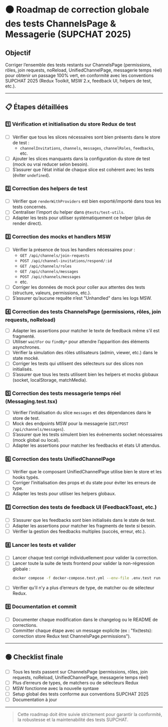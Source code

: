 # 🟠 Roadmap de correction globale des tests ChannelsPage & Messagerie (SUPCHAT 2025)

## Objectif

Corriger l’ensemble des tests restants sur ChannelsPage (permissions, rôles, join requests, noReload, UnifiedChannelPage, messagerie temps réel) pour obtenir un passage 100% vert, en conformité avec les conventions SUPCHAT 2025 (Redux Toolkit, MSW 2.x, feedback UI, helpers de test, etc.).

---

## 📋 Étapes détaillées

### 1️⃣ Vérification et initialisation du store Redux de test

- [ ] Vérifier que tous les slices nécessaires sont bien présents dans le store de test :
  - `channelInvitations`, `channels`, `messages`, `channelRoles`, `feedbacks`, etc.
- [ ] Ajouter les slices manquants dans la configuration du store de test (mock ou vrai reducer selon besoin).
- [ ] S’assurer que l’état initial de chaque slice est cohérent avec les tests (éviter `undefined`).

### 2️⃣ Correction des helpers de test

- [ ] Vérifier que `renderWithProviders` est bien exporté/importé dans tous les tests concernés.
- [ ] Centraliser l’import du helper dans `@tests/test-utils`.
- [ ] Adapter les tests pour utiliser systématiquement ce helper (plus de render direct).

### 3️⃣ Correction des mocks et handlers MSW

- [ ] Vérifier la présence de tous les handlers nécessaires pour :
  - `GET /api/channels/join-requests`
  - `POST /api/channel-invitations/respond/:id`
  - `GET /api/channels/roles`
  - `GET /api/channels/messages`
  - `POST /api/channels/messages`
  - etc.
- [ ] Corriger les données de mock pour coller aux attentes des tests (structure, valeurs, permissions, etc.).
- [ ] S’assurer qu’aucune requête n’est "Unhandled" dans les logs MSW.

### 4️⃣ Correction des tests ChannelsPage (permissions, rôles, join requests, noReload)

- [ ] Adapter les assertions pour matcher le texte de feedback même s’il est fragmenté.
- [ ] Utiliser `waitFor` ou `findBy*` pour attendre l’apparition des éléments asynchrones.
- [ ] Vérifier la simulation des rôles utilisateurs (admin, viewer, etc.) dans le state mocké.
- [ ] Corriger les tests qui utilisent des sélecteurs sur des slices non initialisés.
- [ ] S’assurer que tous les tests utilisent bien les helpers et mocks globaux (socket, localStorage, matchMedia).

### 5️⃣ Correction des tests messagerie temps réel (Messaging.test.tsx)

- [ ] Vérifier l’initialisation du slice `messages` et des dépendances dans le store de test.
- [ ] Mock des endpoints MSW pour la messagerie (`GET/POST /api/channels/messages`).
- [ ] S’assurer que les tests simulent bien les événements socket nécessaires (mock global ou local).
- [ ] Adapter les assertions pour matcher les feedbacks et états UI attendus.

### 6️⃣ Correction des tests UnifiedChannelPage

- [ ] Vérifier que le composant UnifiedChannelPage utilise bien le store et les hooks typés.
- [ ] Corriger l’initialisation des props et du state pour éviter les erreurs de type.
- [ ] Adapter les tests pour utiliser les helpers globaux.

### 7️⃣ Correction des tests de feedback UI (FeedbackToast, etc.)

- [ ] S’assurer que les feedbacks sont bien initialisés dans le state de test.
- [ ] Adapter les assertions pour matcher les fragments de texte si besoin.
- [ ] Vérifier la gestion des feedbacks multiples (succès, erreur, etc.).

### 8️⃣ Lancer les tests et valider

- [ ] Lancer chaque test corrigé individuellement pour valider la correction.
- [ ] Lancer toute la suite de tests frontend pour valider la non-régression globale :
  ```bash
  docker compose -f docker-compose.test.yml --env-file .env.test run --rm web-test npm test -- --reporter=verbose
  ```
- [ ] Vérifier qu’il n’y a plus d’erreurs de type, de matcher ou de sélecteur Redux.

### 9️⃣ Documentation et commit

- [ ] Documenter chaque modification dans le changelog ou le README de corrections.
- [ ] Committer chaque étape avec un message explicite (ex : "fix(tests): correction store Redux test ChannelsPage.permissions").

---

## 🟢 Checklist finale

- [ ] Tous les tests passent sur ChannelsPage (permissions, rôles, join requests, noReload, UnifiedChannelPage, messagerie temps réel)
- [ ] Plus d’erreurs de types, de matchers ou de sélecteurs Redux
- [ ] MSW fonctionne avec la nouvelle syntaxe
- [ ] Setup global des tests conforme aux conventions SUPCHAT 2025
- [ ] Documentation à jour

---

> Cette roadmap doit être suivie strictement pour garantir la conformité, la robustesse et la maintenabilité des tests SUPCHAT.
